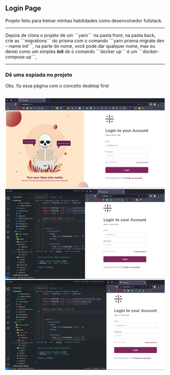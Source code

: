 <h2>Login Page</h2>
<p>Projeto feito para treinar minhas habilidades como desenvolvedor fullstack.</p>
<hr size="1px" color="gray">
<p>Depois de clona o projeto de um ```yarn``` na pasta front, na pasta back,
  crie as ```migrations``` do prisma com o comando ```yarn prisma migrate dev --name init```,
  na parte do nome, você pode dar qualquer nome, mas eu deixei como um simples <strong>init</strong>
  de o comando ```docker up``` é um ```docker-compose up```,
</p>
<hr size="1px" color="gray">
<h3>Dê uma espiada no projeto</h3>
<p>Obs. fiz essa página com o conceito desktop first</p>
<br/>
<img src="./homeDesktop.png" alt="versão desktop" />
<br/>
<img src="./projetotablet.png" alt="versãode tablet" />
<br/>
<img src="./projetomobile.png" alt="versãode mobile" />
